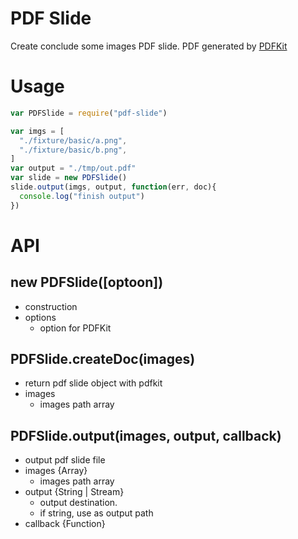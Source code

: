 # PDF Slide
Create conclude some images PDF slide.
PDF generated by [PDFKit](http://pdfkit.org/)

# Usage

```js
var PDFSlide = require("pdf-slide")

var imgs = [
  "./fixture/basic/a.png",
  "./fixture/basic/b.png",
]
var output = "./tmp/out.pdf"
var slide = new PDFSlide()
slide.output(imgs, output, function(err, doc){
  console.log("finish output")
})

```


# API

## new PDFSlide([optoon])
- construction
- options
  - option for PDFKit

## PDFSlide.createDoc(images)
- return pdf slide object with pdfkit
- images
  - images path array

## PDFSlide.output(images, output, callback)
- output pdf slide file
- images {Array}
  - images path array
- output {String | Stream}
  - output destination.
  - if string, use as output path
- callback {Function}
